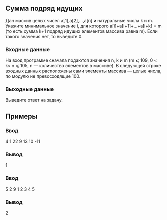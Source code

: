 ## Сумма подряд идущих

Дан массив целых чисел a[1],a[2],...,a[n] и натуральные числа k и m. Укажите минимальное значение i, для которого a[i]+a[i+1]+...+a[i+k] = m (то есть сумма k+1 подряд идущих элементов массива равна m). Если такого значения нет, то выведите 0.

### Входные данные

На вход программе сначала подаются значения n, k и m (m ⩽ 109, 0 < k< n ⩽ 105, n — количество элементов в массиве). В следующей строке входных данных расположены сами элементы массива — целые числа, по модулю не превосходящие 100.

### Выходные данные

Выведите ответ на задачу.

## Примеры

### Ввод

4 1 22
9 13 10 -11

### Вывод 

1

### Ввод

5 2 9
1 2 3 4 5

### Вывод 

2
